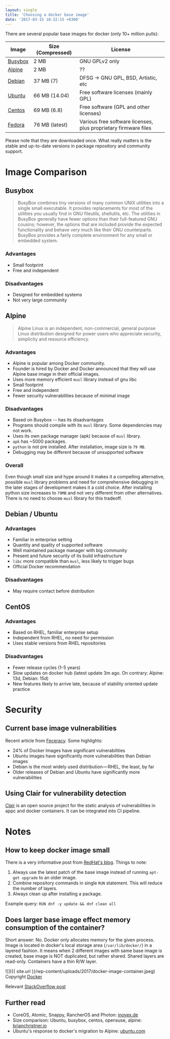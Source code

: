 ```yaml
---
layout: single
title: 'Choosing a docker base image'
date: '2017-03-15 10:32:15 +0300'
---
```


There are several popular base images for docker (only 10+ million pulls):

Image                                                       | Size (Compressed) | License
----------------------------------------------------------- | ----------------- | ---------------------------------------------------------------
[Busybox](https://registry.hub.docker.com/_/busybox/)       | 2 MB              | GNU GPLv2 only
[Alpine](https://registry.hub.docker.com/_/alpine/)         | 2 MB              | ??
[Debian](https://registry.hub.docker.com/u/library/debian/) | 37 MB (7)         | DFSG -> GNU GPL, BSD, Artistic, etc
[Ubuntu](https://registry.hub.docker.com/_/ubuntu/)         | 66 MB (14.04)     | Free software licenses (mainly GPL)
[Centos](https://registry.hub.docker.com/_/centos/)         | 69 MB (6.8)       | Free software (GPL and other licenses)
[Fedora](https://registry.hub.docker.com/_/fedora/)         | 76 MB (latest)    | Various free software licenses, plus proprietary firmware files

Please note that they are downloaded once. What really matters is the stable and up-to-date versions in package repository and community support.

# Image Comparison

## Busybox

> BusyBox combines tiny versions of many common UNIX utilities into a single small executable. It provides replacements for most of the utilities you usually find in GNU fileutils, shellutils, etc. The utilities in BusyBox generally have fewer options than their full-featured GNU cousins; however, the options that are included provide the expected functionality and behave very much like their GNU counterparts. BusyBox provides a fairly complete environment for any small or embedded system.

### Advantages

  * Small footprint
  * Free and independent

### Disadvantages

  * Designed for embedded systems
  * Not very large community

## Alpine

> Alpine Linux is an independent, non-commercial, general purpose Linux distribution designed for power users who appreciate security, simplicity and resource efficiency.

### Advantages

  * Alpine is popular among Docker community.
  * Founder is hired by Docker and Docker announced that they will use Alpine base image in their official images.
  * Uses more memory efficient `musl` library instead of gnu libc
  * Small footprint
  * Free and independent
  * Fewer security vulnerabilities because of minimal image

### Disadvantages

  * Based on Busybox -- has its disadvantages
  * Programs should compile with its `musl` library. Some dependencies may not work.
  * Uses its own package manager (apk) because of `musl` library.
  * `apk` has ~5000 packages.
  * `python` is not pre installed. After installation, image size is `79 MB`.
  * Debugging may be different because of unsupported software

### Overall

  Even though small size and hype around it makes it a compelling alternative, possible `musl` library problems and need for comprehensive debugging in the later stages of development makes it a cold choice. After installing python size increases to `79MB` and not very different from other alternatives. There is no need to choose `musl` library for this tradeoff.

## Debian / Ubuntu

### Advantages

  * Familiar in enterprise setting
  * Quantity and quality of supported software
  * Well maintained package manager with big community
  * Present and future security of its build infrastructure
  * `libc` more compatible than `musl`, less likely to trigger bugs
  * Official Docker recommendation

### Disadvantages

  * May require contact before distribution

## CentOS

### Advantages

  * Based on RHEL, familiar enterprise setup
  * Independent from RHEL, no need for permission
  * Uses stable versions from RHEL repositories

### Disadvantages

  * Fewer release cycles (1-5 years)
  * Slow updates on docker hub (latest update 3m ago. On contrary: Alpine: 13d, Debian: 15d)
  * New features likely to arrive late, because of stability oriented update practice

# Security

## Current base image vulnerabilities

Recent article from [Feceracy](https://www.federacy.com/docker_image_vulnerabilities). Some highlights:

  * 24% of Docker Images have significant vulnerabilities
  * Ubuntu images have significantly more vulnerabilities than Debian images
  * Debian is the most widely used distribution — RHEL, the least, by far
  * Older releases of Debian and Ubuntu have significantly more vulnerabilities

## Using Clair for vulnerability detection

[Clair](https://github.com/coreos/clair) is an open source project for the static analysis of vulnerabilities in appc and docker containers. It can be integrated into CI pipeline.

# Notes

## How to keep docker image small

There is a very informative post from [RedHat's blog](https://developers.redhat.com/blog/2016/03/09/more-about-docker-images-size/). Things to note:

  1. Always use the latest patch of the base image instead of running `apt-get upgrade` to an older image.
  2. Combine repository commands in single `RUN` statement. This will reduce the number of layers.
  3. Always clean up after installing a package.

Example query: `RUN dnf -y update && dnf clean all`

## Does larger base image effect memory consumption of the container?

Short answer: No. Docker only allocates memory for the given process. Image is located in docker's local storage area (`/var/lib/docker/`) in a layered fashion. It means when 2 different images with same base image is created, base image is NOT duplicated, but rather shared. Shared layers are read-only. Containers have a thin R/W layer.

![]({{ site.url }}/wp-content/uploads/2017/docker-image-container.jpeg)
Copyright [Docker](https://docs.docker.com)

Relevant [StackOverflow post](http://stackoverflow.com/questions/24702233/docker-container-and-memory-consumption)

## Further read

- CoreOS, Atomic, Snappy, RancherOS and Photon: [inovex.de](https://www.inovex.de/blog/docker-a-comparison-of-minimalistic-operating-systems/)
- Size comparison: Ubuntu, busybox, centos, opensuse, alpine: [brianchristner.io](https://www.brianchristner.io/docker-image-base-os-size-comparison/)
- Ubuntu's response to docker's migration to Alpine: [ubuntu.com](https://insights.ubuntu.com/2016/02/10/docker-alpine-ubuntu-and-you/)
